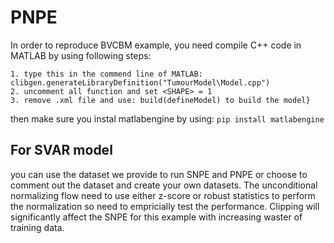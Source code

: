 # PNPE

In order to reproduce BVCBM example, you need compile C++ code in MATLAB by using following steps:
```
1. type this in the commend line of MATLAB: clibgen.generateLibraryDefinition("TumourModel\Model.cpp")
2. uncomment all function and set <SHAPE> = 1
3. remove .xml file and use: build(defineModel) to build the model}
```

then make sure you instal matlabengine by using: `pip install matlabengine`

## For SVAR model
you can use the dataset we provide to run SNPE and PNPE or choose to comment out the dataset and create your own datasets. The unconditional normalizing flow need to use either z-score or robust statistics to perform the normalization so need to empricially test the performance. Clipping will significantly affect the SNPE for this example with increasing waster of training data. 
